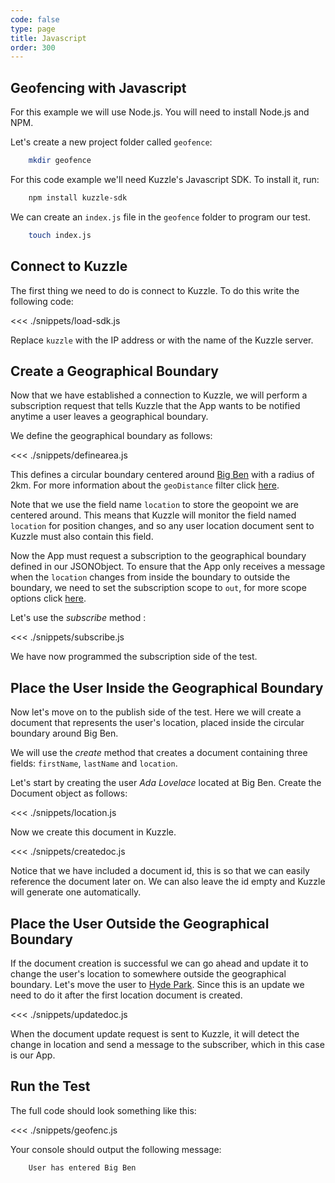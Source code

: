 ```yaml
---
code: false
type: page
title: Javascript
order: 300
---
```


## Geofencing with Javascript

For this example we will use Node.js. You will need to install Node.js and NPM.

Let's create a new project folder called `geofence`:

```bash
    mkdir geofence
```

For this code example we'll need Kuzzle's Javascript SDK. To install it, run:

```bash
    npm install kuzzle-sdk
```

We can create an `index.js` file in the `geofence` folder to program our test.

```bash
    touch index.js
```

## Connect to Kuzzle

The first thing we need to do is connect to Kuzzle. To do this write the following code:

<<< ./snippets/load-sdk.js

Replace `kuzzle` with the IP address or with the name of the Kuzzle server.

## Create a Geographical Boundary

Now that we have established a connection to Kuzzle, we will perform a subscription request that tells Kuzzle that the App wants to be notified anytime a user leaves a geographical boundary.

We define the geographical boundary as follows:

<<< ./snippets/definearea.js

This defines a circular boundary centered around [Big Ben](https://www.google.com/maps/place/Big+Ben/@51.510357,-0.116773,15z/data=!4m12!1m6!3m5!1s0x0:0xb78f2474b9a45aa9!2sBig+Ben!8m2!3d51.5007292!4d-0.116773!3m4!1s0x0:0xb78f2474b9a45aa9!8m2!3d51.5007292!4d-0.1246254) with a radius of 2km. For more information about the `geoDistance` filter click [here](/core/1/guides/cookbooks/realtime-api/terms/#geodistance).

Note that we use the field name `location` to store the geopoint we are centered around. This means that Kuzzle will monitor the field named `location` for position changes, and so any user location document sent to Kuzzle must also contain this field.

Now the App must request a subscription to the geographical boundary defined in our JSONObject. To ensure that the App only receives a message when the `location` changes from inside the boundary to outside the boundary, we need to set the subscription scope to `out`, for more scope options click [here](/sdk/js/5/core-classes/collection/subscribe).

Let's use the _subscribe_ method :

<<< ./snippets/subscribe.js

We have now programmed the subscription side of the test.

## Place the User Inside the Geographical Boundary

Now let's move on to the publish side of the test. Here we will create a document that represents the user's location, placed inside the circular boundary around Big Ben.

We will use the _create_ method that creates a document containing three fields: `firstName`, `lastName` and `location`.

Let's start by creating the user _Ada Lovelace_ located at Big Ben. Create the Document object as follows:

<<< ./snippets/location.js

Now we create this document in Kuzzle.

<<< ./snippets/createdoc.js

Notice that we have included a document id, this is so that we can easily reference the document later on. We can also leave the id empty and Kuzzle will generate one automatically.

## Place the User Outside the Geographical Boundary

If the document creation is successful we can go ahead and update it to change the user's location to somewhere outside the geographical boundary. Let's move the user to [Hyde Park](https://www.google.com/maps/place/Hyde+Park/@51.507268,-0.165730,15z/data=!4m5!3m4!1s0x0:0xd1af6c4f49b4bd0c!8m2!3d51.507268!4d-0.165730). Since this is an update we need to do it after the first location document is created.

<<< ./snippets/updatedoc.js

When the document update request is sent to Kuzzle, it will detect the change in location and send a message to the subscriber, which in this case is our App.

## Run the Test

The full code should look something like this:

<<< ./snippets/geofenc.js

Your console should output the following message:

```bash
    User has entered Big Ben
```

